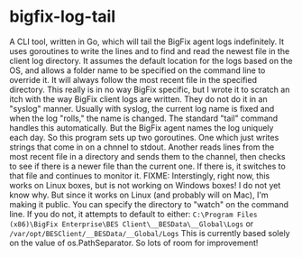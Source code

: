 # bigfix-log-tail
A CLI tool, written in Go, which will tail the BigFix agent logs indefinitely. It uses goroutines to write the lines and to find and read the newest file in the client log directory. It assumes the default location for the logs based on the OS, and allows a folder name to be specified on the command line to override it. It will always follow the most recent file in the specified directory.
This really is in no way BigFix specific, but I wrote it to scratch an itch with the way BigFix client logs are written. They do not do it in an "syslog" manner. Usually with syslog, the current log name is fixed and when the log "rolls," the name is changed. The standard "tail" command handles this automatically. But the BigFix agent names the log uniquely each day. So this program sets up two goroutines. One which just writes strings that come in on a chnnel to stdout. Another reads lines from the most recent file in a directory and sends them to the channel, then checks to see if there is a newer file than the current one. If there is, it switches to that file and continues to monitor it.
FIXME: Interstingly, right now, this works on Linux boxes, but is not working on Windows boxes! I do not yet know why. But since it works on Linux (and probably will on Mac), I'm making it public.
You can specify the directory to "watch" on the command line. If you do not, it attempts to default to either:
`C:\Program Files (x86)\BigFix Enterprise\BES Client\__BESData\__Global\Logs`
or
`/var/opt/BESClient/__BESData/__Global/Logs`
This is currently based solely on the value of os.PathSeparator.
So lots of room for improvement!
